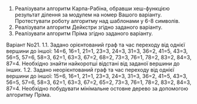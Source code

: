 
1. Реалізувати алгоритм Карпа-Рабіна, обравши хеш-функцією результат
ділення за модулем на номер Вашого варіанту. Протестувати роботу алгоритму
над шаблонами у 6-8 символів.
2. Реалізувати алгоритм Дейкстри згідно заданого варіанту.
3. Реалізувати алгоритм Пріма згідно заданого варіанту.

Варіант No21.
1.1. Задано орієнтований граф та час переходу від однієї вершини до іншої: 14=6,
16=1, 21=1, 23=3, 24=3, 31=3, 36=2, 41=5, 43=3, 56=5, 57=6, 58=3, 62=1, 63=3, 67=2, 68=2,
73=3, 76=1, 78=2, 83=2, 84=3, 87=4. Необхідно знайти найкоротші відстані від заданої
вершини до інших.
1.2. Задано неорієнтований граф та час переходу від однієї вершини до іншої: 15=6,
16=1, 21=1, 23=3, 24=3, 31=3, 36=2, 41=5, 43=3, 56=5, 57=6, 58=3, 62=1, 63=3, 67=2, 65=2,
73=3, 76=1, 78=2, 83=2, 84=3, 87=4. Необхідно побудувати мінімальне остовне дерево за
допомогою алгоритму Пріма.



